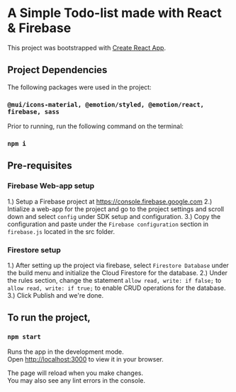 # A Simple Todo-list made with React & Firebase

This project was bootstrapped with [Create React App](https://github.com/facebook/create-react-app).

## Project Dependencies

The following packages were used in the project:

### `@mui/icons-material, @emotion/styled, @emotion/react, firebase, sass`

Prior to running, run the following command on the terminal:

### `npm i`

## Pre-requisites

### Firebase Web-app setup
1.) Setup a Firebase project at https://console.firebase.google.com
2.) Intialize a web-app for the project and go to the project settings and scroll down and select `config` under SDK setup and configuration.
3.) Copy the configuration and paste under the `Firebase configuration` section in `firebase.js` located in the src folder.

### Firestore setup
1.) After setting up the project via firebase, select `Firestore Database` under the build menu and initialize the Cloud Firestore for the database.
2.) Under the rules section, change the statement `allow read, write: if false;` to `allow read, write: if true;` to enable CRUD operations for the database. 
3.) Click Publish and we're done.

## To run the project,

### `npm start`

Runs the app in the development mode.\
Open [http://localhost:3000](http://localhost:3000) to view it in your browser.

The page will reload when you make changes.\
You may also see any lint errors in the console.

